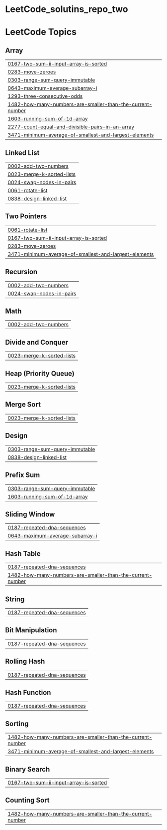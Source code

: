 # LeetCode_solutins_repo_two
<!---LeetCode Topics Start-->
# LeetCode Topics
## Array
|  |
| ------- |
| [0167-two-sum-ii-input-array-is-sorted](https://github.com/Firakef1/LeetCode_solutins_repo_two/tree/master/0167-two-sum-ii-input-array-is-sorted) |
| [0283-move-zeroes](https://github.com/Firakef1/LeetCode_solutins_repo_two/tree/master/0283-move-zeroes) |
| [0303-range-sum-query-immutable](https://github.com/Firakef1/LeetCode_solutins_repo_two/tree/master/0303-range-sum-query-immutable) |
| [0643-maximum-average-subarray-i](https://github.com/Firakef1/LeetCode_solutins_repo_two/tree/master/0643-maximum-average-subarray-i) |
| [1293-three-consecutive-odds](https://github.com/Firakef1/LeetCode_solutins_repo_two/tree/master/1293-three-consecutive-odds) |
| [1482-how-many-numbers-are-smaller-than-the-current-number](https://github.com/Firakef1/LeetCode_solutins_repo_two/tree/master/1482-how-many-numbers-are-smaller-than-the-current-number) |
| [1603-running-sum-of-1d-array](https://github.com/Firakef1/LeetCode_solutins_repo_two/tree/master/1603-running-sum-of-1d-array) |
| [2277-count-equal-and-divisible-pairs-in-an-array](https://github.com/Firakef1/LeetCode_solutins_repo_two/tree/master/2277-count-equal-and-divisible-pairs-in-an-array) |
| [3471-minimum-average-of-smallest-and-largest-elements](https://github.com/Firakef1/LeetCode_solutins_repo_two/tree/master/3471-minimum-average-of-smallest-and-largest-elements) |
## Linked List
|  |
| ------- |
| [0002-add-two-numbers](https://github.com/Firakef1/LeetCode_solutins_repo_two/tree/master/0002-add-two-numbers) |
| [0023-merge-k-sorted-lists](https://github.com/Firakef1/LeetCode_solutins_repo_two/tree/master/0023-merge-k-sorted-lists) |
| [0024-swap-nodes-in-pairs](https://github.com/Firakef1/LeetCode_solutins_repo_two/tree/master/0024-swap-nodes-in-pairs) |
| [0061-rotate-list](https://github.com/Firakef1/LeetCode_solutins_repo_two/tree/master/0061-rotate-list) |
| [0838-design-linked-list](https://github.com/Firakef1/LeetCode_solutins_repo_two/tree/master/0838-design-linked-list) |
## Two Pointers
|  |
| ------- |
| [0061-rotate-list](https://github.com/Firakef1/LeetCode_solutins_repo_two/tree/master/0061-rotate-list) |
| [0167-two-sum-ii-input-array-is-sorted](https://github.com/Firakef1/LeetCode_solutins_repo_two/tree/master/0167-two-sum-ii-input-array-is-sorted) |
| [0283-move-zeroes](https://github.com/Firakef1/LeetCode_solutins_repo_two/tree/master/0283-move-zeroes) |
| [3471-minimum-average-of-smallest-and-largest-elements](https://github.com/Firakef1/LeetCode_solutins_repo_two/tree/master/3471-minimum-average-of-smallest-and-largest-elements) |
## Recursion
|  |
| ------- |
| [0002-add-two-numbers](https://github.com/Firakef1/LeetCode_solutins_repo_two/tree/master/0002-add-two-numbers) |
| [0024-swap-nodes-in-pairs](https://github.com/Firakef1/LeetCode_solutins_repo_two/tree/master/0024-swap-nodes-in-pairs) |
## Math
|  |
| ------- |
| [0002-add-two-numbers](https://github.com/Firakef1/LeetCode_solutins_repo_two/tree/master/0002-add-two-numbers) |
## Divide and Conquer
|  |
| ------- |
| [0023-merge-k-sorted-lists](https://github.com/Firakef1/LeetCode_solutins_repo_two/tree/master/0023-merge-k-sorted-lists) |
## Heap (Priority Queue)
|  |
| ------- |
| [0023-merge-k-sorted-lists](https://github.com/Firakef1/LeetCode_solutins_repo_two/tree/master/0023-merge-k-sorted-lists) |
## Merge Sort
|  |
| ------- |
| [0023-merge-k-sorted-lists](https://github.com/Firakef1/LeetCode_solutins_repo_two/tree/master/0023-merge-k-sorted-lists) |
## Design
|  |
| ------- |
| [0303-range-sum-query-immutable](https://github.com/Firakef1/LeetCode_solutins_repo_two/tree/master/0303-range-sum-query-immutable) |
| [0838-design-linked-list](https://github.com/Firakef1/LeetCode_solutins_repo_two/tree/master/0838-design-linked-list) |
## Prefix Sum
|  |
| ------- |
| [0303-range-sum-query-immutable](https://github.com/Firakef1/LeetCode_solutins_repo_two/tree/master/0303-range-sum-query-immutable) |
| [1603-running-sum-of-1d-array](https://github.com/Firakef1/LeetCode_solutins_repo_two/tree/master/1603-running-sum-of-1d-array) |
## Sliding Window
|  |
| ------- |
| [0187-repeated-dna-sequences](https://github.com/Firakef1/LeetCode_solutins_repo_two/tree/master/0187-repeated-dna-sequences) |
| [0643-maximum-average-subarray-i](https://github.com/Firakef1/LeetCode_solutins_repo_two/tree/master/0643-maximum-average-subarray-i) |
## Hash Table
|  |
| ------- |
| [0187-repeated-dna-sequences](https://github.com/Firakef1/LeetCode_solutins_repo_two/tree/master/0187-repeated-dna-sequences) |
| [1482-how-many-numbers-are-smaller-than-the-current-number](https://github.com/Firakef1/LeetCode_solutins_repo_two/tree/master/1482-how-many-numbers-are-smaller-than-the-current-number) |
## String
|  |
| ------- |
| [0187-repeated-dna-sequences](https://github.com/Firakef1/LeetCode_solutins_repo_two/tree/master/0187-repeated-dna-sequences) |
## Bit Manipulation
|  |
| ------- |
| [0187-repeated-dna-sequences](https://github.com/Firakef1/LeetCode_solutins_repo_two/tree/master/0187-repeated-dna-sequences) |
## Rolling Hash
|  |
| ------- |
| [0187-repeated-dna-sequences](https://github.com/Firakef1/LeetCode_solutins_repo_two/tree/master/0187-repeated-dna-sequences) |
## Hash Function
|  |
| ------- |
| [0187-repeated-dna-sequences](https://github.com/Firakef1/LeetCode_solutins_repo_two/tree/master/0187-repeated-dna-sequences) |
## Sorting
|  |
| ------- |
| [1482-how-many-numbers-are-smaller-than-the-current-number](https://github.com/Firakef1/LeetCode_solutins_repo_two/tree/master/1482-how-many-numbers-are-smaller-than-the-current-number) |
| [3471-minimum-average-of-smallest-and-largest-elements](https://github.com/Firakef1/LeetCode_solutins_repo_two/tree/master/3471-minimum-average-of-smallest-and-largest-elements) |
## Binary Search
|  |
| ------- |
| [0167-two-sum-ii-input-array-is-sorted](https://github.com/Firakef1/LeetCode_solutins_repo_two/tree/master/0167-two-sum-ii-input-array-is-sorted) |
## Counting Sort
|  |
| ------- |
| [1482-how-many-numbers-are-smaller-than-the-current-number](https://github.com/Firakef1/LeetCode_solutins_repo_two/tree/master/1482-how-many-numbers-are-smaller-than-the-current-number) |
<!---LeetCode Topics End-->